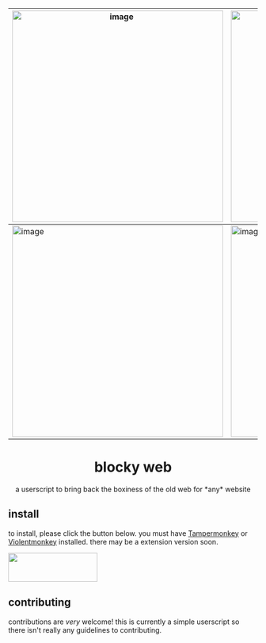 <div align="center">
  
  | <img width="426" alt="image" src="https://github.com/xyzeva/blocky-web/assets/133499694/0d18e1ff-2b5c-4674-ae7d-8fd7b11f76c5"> | <img width="426" alt="image" src="https://github.com/xyzeva/blocky-web/assets/133499694/0af54d1f-51b8-4731-b0ec-637caedd4b6e"> |
  | ------------- | ------------- |
  | <img width="426" alt="image" src="https://github.com/xyzeva/blocky-web/assets/133499694/31fa8618-2010-4200-91ef-5211129cb51d"> | <img width="426" alt="image" src="https://github.com/xyzeva/blocky-web/assets/133499694/20a78fa1-5403-4ae7-84dd-0c23a37b53d5"> |

  <h1>blocky web</h1>
  <p>a userscript to bring back the boxiness of the old web for *any* website</p>
</div>

## install

to install, please click the button below. you must have [Tampermonkey](https://www.tampermonkey.net/) or [Violentmonkey](https://violentmonkey.github.io/) installed. there may be a extension version soon.

<a href="https://raw.githubusercontent.com/xyzeva/blocky-web/main/blocky-web.user.js" title="Download blocky-web.user.js">
  <img width="180" height="58" src="https://github.com/xyzeva/blocky-web/assets/133499694/b4bc3bab-0178-4a46-b8b1-a40328c75419">
</a>

## contributing

contributions are *very* welcome! this is currently a simple userscript so there isn't really any guidelines to contributing.
